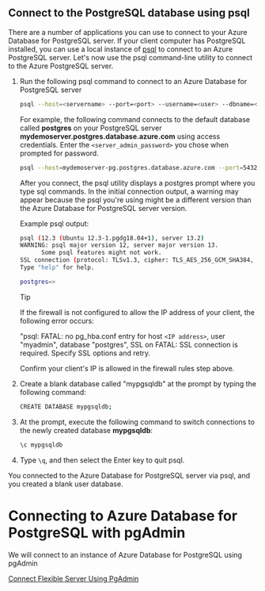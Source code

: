 ## Connect to the PostgreSQL database using psql

There are a number of applications you can use to connect to your Azure Database for PostgreSQL server. If your client computer has PostgreSQL installed, you can use a local instance of [psql](https://www.postgresql.org/docs/current/static/app-psql.html) to connect to an Azure PostgreSQL server. Let's now use the psql command-line utility to connect to the Azure PostgreSQL server.

1. Run the following psql command to connect to an Azure Database for PostgreSQL server

   ```bash
   psql --host=<servername> --port=<port> --username=<user> --dbname=<dbname>
   ```

   For example, the following command connects to the default database called **postgres** on your PostgreSQL server **mydemoserver.postgres.database.azure.com** using access credentials. Enter the `<server_admin_password>` you chose when prompted for password.
  
   ```bash
   psql --host=mydemoserver-pg.postgres.database.azure.com --port=5432 --username=myadmin --dbname=postgres
   ```

   After you connect, the psql utility displays a postgres prompt where you type sql commands. In the initial connection output, a warning may appear because the psql you're using might be a different version than the Azure Database for PostgreSQL server version.

   Example psql output:

   ```bash
   psql (12.3 (Ubuntu 12.3-1.pgdg18.04+1), server 13.2)
   WARNING: psql major version 12, server major version 13.
         Some psql features might not work.
   SSL connection (protocol: TLSv1.3, cipher: TLS_AES_256_GCM_SHA384, bits: 256, compression: off)
   Type "help" for help.

   postgres=>

   ```

   > [!TIP]
   > If the firewall is not configured to allow the IP address of your client, the following error occurs:
   >
   > "psql: FATAL:  no pg_hba.conf entry for host `<IP address>`, user "myadmin", database "postgres", SSL on FATAL: SSL connection is required. Specify SSL options and retry.
   >
   > Confirm your client's IP is allowed in the firewall rules step above.

2. Create a blank database called "mypgsqldb" at the prompt by typing the following command:

    ```bash
    CREATE DATABASE mypgsqldb;
    ```

3. At the prompt, execute the following command to switch connections to the newly created database **mypgsqldb**:

    ```bash
    \c mypgsqldb
    ```

4. Type  `\q`, and then select the Enter key to quit psql.

You connected to the Azure Database for PostgreSQL server via psql, and you created a blank user database.

# Connecting to Azure Database for PostgreSQL with pgAdmin

We will connect to an instance of Azure Database for PostgreSQL using pgAdmin

[Connect Flexible Server Using PgAdmin](./ConnectPGSql.md)
